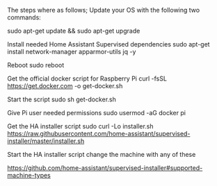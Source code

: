 The steps where as follows;
Update your OS with the following two commands:

sudo apt-get update && sudo apt-get upgrade

Install needed Home Assistant Supervised dependencies
sudo apt-get install network-manager apparmor-utils jq -y

Reboot
sudo reboot

Get the official docker script for Raspberry Pi
curl -fsSL https://get.docker.com​ -o get-docker.sh

Start the script
sudo sh get-docker.sh

Give Pi user needed permissions
sudo usermod -aG docker pi

Get the HA installer script
sudo curl -Lo installer.sh https://raw.githubusercontent.com/home-assistant/supervised-installer/master/installer.sh

Start the HA installer script change the machine with any of these

https://github.com/home-assistant/supervised-installer#supported-machine-types
